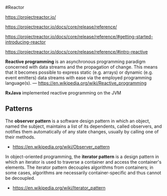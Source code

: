 #Reactor

https://projectreactor.io/

https://projectreactor.io/docs/core/release/reference/

https://projectreactor.io/docs/core/release/reference/#getting-started-introducing-reactor


https://projectreactor.io/docs/core/release/reference/#intro-reactive

**Reactive programming** is an asynchronous programming paradigm concerned with data streams and the propagation of change. 
This means that it becomes possible to express static (e.g. arrays) or dynamic (e.g. event emitters) data streams with ease via the employed programming language(s).
— https://en.wikipedia.org/wiki/Reactive_programming

**RxJava** implemented reactive programming on the JVM


## Patterns

The **observer pattern** is a software design pattern in which an object, named the subject, maintains a list of its dependents, called observers, 
and notifies them automatically of any state changes, usually by calling one of their methods.
- https://en.wikipedia.org/wiki/Observer_pattern

In object-oriented programming, the **iterator pattern** is a design pattern in which an iterator is used to traverse a container and access the container's elements. 
The iterator pattern decouples algorithms from containers; in some cases, algorithms are necessarily container-specific and thus cannot be decoupled.
- https://en.wikipedia.org/wiki/Iterator_pattern
